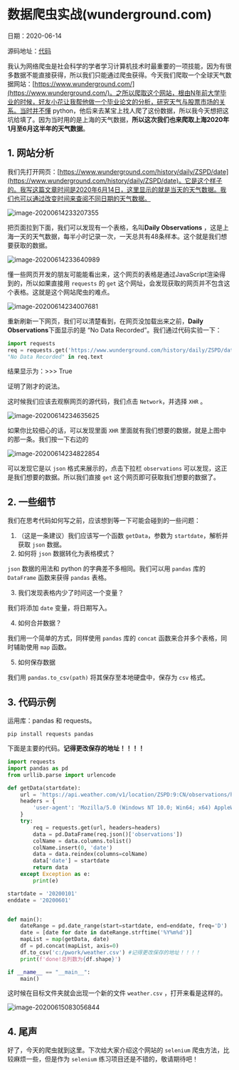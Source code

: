# 数据爬虫实战(wunderground.com)

日期：2020-06-14

源码地址：[代码](https://github.com/fanzhuanjun/geek/tree/master/pyfile/weather.py)

我认为网络爬虫是社会科学的学者学习计算机技术时最重要的一项技能，因为有很多数据不能直接获得，所以我们只能通过爬虫获得。今天我们爬取一个全球天气数据网站：[https://www.wunderground.com/](https://www.wunderground.com/)。之所以爬取这个网站，根由N年前大学毕业的时候，好友小花让我帮他做一个毕业论文的分析，研究天气与股票市场的关系。当时并不懂 python，他后来去某宝上找人爬了这份数据，所以我今天想把这坑给填了。因为当时用的是上海的天气数据，**所以这次我们也来爬取上海2020年1月至6月这半年的天气数据**。



## 1. 网站分析

我们先打开网页：[https://www.wunderground.com/history/daily/ZSPD/date](https://www.wunderground.com/history/daily/ZSPD/date)。它是这个样子的。我写这篇文章时间是2020年6月14日，这里显示的就是当天的天气数据。我们也可以通过改变时间来查阅不同日期的天气数据。

<img src="https://github.com/fanzhuanjun/fanzhuanjun.github.io/raw/master/myimages/image-20200614233207355.png" alt="image-20200614233207355"  />

把页面拉到下面，我们可以发现有一个表格，名叫**Daily Observations** ，这是上海一天的天气数据，每半小时记录一次，一天总共有48条样本。这个就是我们想要获取的数据。

<img src="https://github.com/fanzhuanjun/fanzhuanjun.github.io/raw/master/myimages/image-20200614233640989.png" alt="image-20200614233640989"  />

懂一些网页开发的朋友可能能看出来，这个网页的表格是通过JavaScript渲染得到的，所以如果直接用 `requests` 的 `get` 这个网址，会发现获取的网页并不包含这个表格。这就是这个网站爬虫的难点。

<img src="https://github.com/fanzhuanjun/fanzhuanjun.github.io/raw/master/myimages/image-20200614234007681.png" alt="image-20200614234007681" />

重新刷新一下网页，我们可以清楚看到，在网页没加载出来之前，**Daily Observations**下面显示的是 “No Data Recorded”。我们通过代码实验一下：

```python
import requests
req = requests.get('https://www.wunderground.com/history/daily/ZSPD/date')
"No Data Recorded" in req.text
```

结果显示为：>>> True

证明了刚才的说法。

这时候我们应该去观察网页的源代码，我们点击 `Network`，并选择 `XHR` 。

<img src="https://github.com/fanzhuanjun/fanzhuanjun.github.io/raw/master/myimages/image-20200614234635625.png" alt="image-20200614234635625" />

如果你比较细心的话，可以发现里面 `XHR` 里面就有我们想要的数据，就是上图中的那一条。我们按一下右边的

<img src="https://github.com/fanzhuanjun/fanzhuanjun.github.io/raw/master/myimages/image-20200614234822854.png" alt="image-20200614234822854" />

可以发现它是以 `json` 格式来展示的，点击下拉栏 `observations` 可以发现，这正是我们想要的数据。所以我们直接 `get` 这个网页即可获取我们想要的数据了。



## 2. 一些细节

我们在思考代码如何写之前，应该想到等一下可能会碰到的一些问题：

1. （这是一条建议）我们应该写一个函数 `getData`，参数为 `startdate`，解析并获取 `json` 数据。
2. 如何将 `json` 数据转化为表格模式？

`json` 数据的用法和 python 的字典差不多相同。我们可以用 `pandas` 库的 `DataFrame` 函数来获得 `pandas` 表格。

3. 我们发现表格内少了时间这一个变量？

我们将添加 `date` 变量，将日期写入。

4. 如何合并数据？

我们用一个简单的方式，同样使用 `pandas` 库的 `concat` 函数来合并多个表格，同时辅助使用 `map` 函数。

5. 如何保存数据

我们用 `pandas.to_csv(path)` 将其保存至本地硬盘中，保存为 `csv` 格式。



## 3. 代码示例

运用库：pandas 和 requests。

```
pip install requests pandas
```

下面是主要的代码。**记得更改保存的地址！！！！**

```python
import requests
import pandas as pd
from urllib.parse import urlencode

def getData(startdate):
    url = 'https://api.weather.com/v1/location/ZSPD:9:CN/observations/historical.json?apiKey=6532d6454b8aa370768e63d6ba5a832e&units=e&startDate=' + startdate
    headers = {
        'user-agent': 'Mozilla/5.0 (Windows NT 10.0; Win64; x64) AppleWebKit/537.36 (KHTML, like Gecko) Chrome/83.0.4103.97 Safari/537.36',
    }
    try:
        req = requests.get(url, headers=headers)
        data = pd.DataFrame(req.json()['observations'])
        colName = data.columns.tolist()
        colName.insert(0, 'date')
        data = data.reindex(columns=colName)
        data['date'] = startdate
        return data        
    except Exception as e:
        print(e)

startdate = '20200101'
enddate = '20200601'


def main():
    dateRange = pd.date_range(start=startdate, end=enddate, freq='D')
    date = [date for date in dateRange.strftime('%Y%m%d')]
    mapList = map(getData, date)
    df = pd.concat(mapList, axis=0)
    df.to_csv('c:/pwork/weather.csv') #记得更改保存的地址！！！！
    print(f'done!总列数为{df.shape}')

if __name__ == "__main__":
    main()
```

这时候在目标文件夹就会出现一个新的文件 `weather.csv` ，打开来看是这样的。

<img src="https://github.com/fanzhuanjun/fanzhuanjun.github.io/raw/master/myimages/image-20200615083056844.png" alt="image-20200615083056844" />



## 4. 尾声

好了，今天的爬虫就到这里。下次给大家介绍这个网站的 `selenium` 爬虫方法，比较麻烦一些，但是作为 `selenium` 练习项目还是不错的，敬请期待吧！